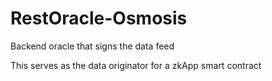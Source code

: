 # RestOracle-Osmosis
Backend oracle that signs the data feed

This serves as the data originator for a zkApp smart contract